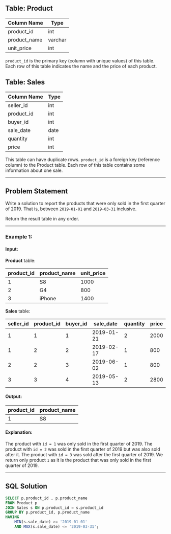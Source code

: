 ## Table: Product

| Column Name  | Type    |
|-------------|---------|
| product_id   | int     |
| product_name | varchar |
| unit_price   | int     |

`product_id` is the primary key (column with unique values) of this table.
Each row of this table indicates the name and the price of each product.

## Table: Sales

| Column Name | Type    |
|-------------|---------|
| seller_id   | int     |
| product_id  | int     |
| buyer_id    | int     |
| sale_date   | date    |
| quantity    | int     |
| price       | int     |

This table can have duplicate rows.
`product_id` is a foreign key (reference column) to the Product table.
Each row of this table contains some information about one sale.

---

## Problem Statement
Write a solution to report the products that were only sold in the first quarter of 2019. That is, between `2019-01-01` and `2019-03-31` inclusive.

Return the result table in any order.

---

### Example 1:

#### Input: 
**Product** table:

| product_id | product_name | unit_price |
|------------|--------------|------------|
| 1          | S8           | 1000       |
| 2          | G4           | 800        |
| 3          | iPhone       | 1400       |

**Sales** table:

| seller_id | product_id | buyer_id | sale_date  | quantity | price |
|-----------|------------|----------|------------|----------|-------|
| 1         | 1          | 1        | 2019-01-21 | 2        | 2000  |
| 1         | 2          | 2        | 2019-02-17 | 1        | 800   |
| 2         | 2          | 3        | 2019-06-02 | 1        | 800   |
| 3         | 3          | 4        | 2019-05-13 | 2        | 2800  |

#### Output: 

| product_id  | product_name |
|-------------|--------------|
| 1           | S8           |

#### Explanation: 
The product with `id = 1` was only sold in the first quarter of 2019.
The product with `id = 2` was sold in the first quarter of 2019 but was also sold after it.
The product with `id = 3` was sold after the first quarter of 2019.
We return only product `1` as it is the product that was only sold in the first quarter of 2019.

---

## SQL Solution

```sql
SELECT p.product_id , p.product_name
FROM Product p
JOIN Sales s ON p.product_id = s.product_id
GROUP BY p.product_id, p.product_name
HAVING 
    MIN(s.sale_date) >= '2019-01-01' 
    AND MAX(s.sale_date) <= '2019-03-31';
